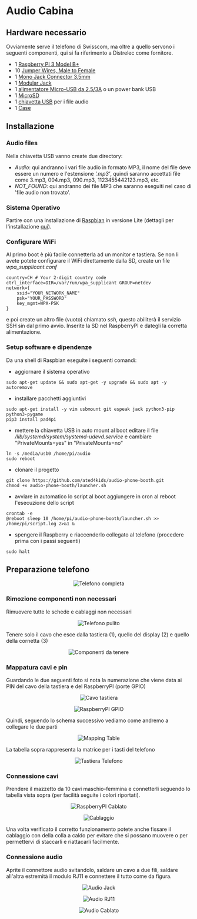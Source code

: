 # Audio Cabina

## Hardware necessario
Ovviamente serve il telefono di Swisscom, ma oltre a quello servono i seguenti componenti, qui si fa riferimento a Distrelec come fornitore.

* 1 [Raspberry PI 3 Model B+](https://www.distrelec.ch/en/raspberry-pi-model-1gb-ram-raspberry-pi-raspberry-pi-3b/p/30109158?mainId=30037321)
* 10 [Jumper Wires, Male to Female](https://www.distrelec.ch/en/jumper-wire-male-to-female-pack-of-10-pieces-150-mm-multicoloured-rnd-components-rnd-255-00013/p/30115111)
* 1 [Mono Jack Connector 3.5mm](https://www.distrelec.ch/en/mono-jack-connector-black-mm-male-rnd-connect-rnd-205-00618/p/30090513)
* 1 [Modular Jack](https://www.distrelec.ch/en/modular-jack-bel-stewart-ss-6444-nf/p/14269430)
* 1 [alimentatore Micro-USB da 2.5/3A](https://www.distrelec.ch/en/usb-power-supply-for-raspberry-pi-5vdc-5a-raspberry-pi-t5989dv/p/30134465) o un power bank USB
* 1 [MicroSD](https://www.distrelec.ch/en/microsdhc-card-16gb-uhs-kingston-shop-sdcs-16gbsp/p/30117493)
* 1 [chiavetta USB](https://www.distrelec.ch/en/usb-stick-datatraveler-106-16gb-usb-gen-usb-kingston-shop-dt106-16gb/p/30146164) per i file audio
* 1 [Case](https://www.distrelec.ch/en/plastic-housing-black-raspberry-pi-rpi-case-blk-rb-case-04b/p/30037321)

## Installazione
### Audio files
Nella chiavetta USB vanno create due directory:
* *Audio*: qui andranno i vari file audio in formato MP3, il nome del file deve essere un numero e l'estensione *'.mp3'*, quindi saranno accettati file come 3.mp3, 004.mp3, 090.mp3, 1123455442123.mp3, etc.
* *NOT_FOUND*: qui andranno dei file MP3 che saranno eseguiti nel caso di 'file audio non trovato'.

### Sistema Operativo
Partire con una installazione di [Raspbian](https://www.raspberrypi.org/downloads/raspbian/) in versione Lite (dettagli per l'installazione [qui](https://www.raspberrypi.org/documentation/installation/installing-images/README.md)).

### Configurare WiFi
Al primo boot è più facile connetterla ad un monitor e tastiera. Se non li avete potete configurare il WiFi direttamente dalla SD, create un file *wpa_supplicant.conf*
```
country=CH # Your 2-digit country code
ctrl_interface=DIR=/var/run/wpa_supplicant GROUP=netdev
network={
    ssid="YOUR_NETWORK_NAME"
    psk="YOUR_PASSWORD"
    key_mgmt=WPA-PSK
}
```
e poi create un altro file (vuoto) chiamato *ssh*, questo abiliterà il servizio SSH sin dal primo avvio.
Inserite la SD nel RaspberryPI e dategli la corretta alimentazione.

### Setup software e dipendenze
Da una shell di Raspbian eseguite i seguenti comandi:
* aggiornare il sistema operativo
```
sudo apt-get update && sudo apt-get -y upgrade && sudo apt -y autoremove
```
* installare pacchetti aggiuntivi
```
sudo apt-get install -y vim usbmount git espeak jack python3-pip python3-pygame
pip3 install pad4pi
```

* mettere la chiavetta USB in auto mount al boot
editare il file */lib/systemd/system/systemd-udevd.service* e cambiare "PrivateMounts=yes" in "PrivateMounts=no"
```
ln -s /media/usb0 /home/pi/audio
sudo reboot
```

* clonare il progetto
```
git clone https://github.com/ated4kids/audio-phone-booth.git
chmod +x audio-phone-booth/launcher.sh
```

* avviare in automatico lo script al boot
aggiungere in cron al reboot l'esecuzione dello script
```
crontab -e
@reboot sleep 10 /home/pi/audio-phone-booth/launcher.sh >> /home/pi/script.log 2>&1 &
```

* spengere il Raspberry e riaccenderlo collegato al telefono (procedere prima con i passi seguenti)
```
sudo halt
```

## Preparazione telefono
<p align="center"><img src="images/telefono_1.jpg" alt="Telefono completa"/></p>

### Rimozione componenti non necessari
Rimuovere tutte le schede e cablaggi non necessari
<p align="center"><img src="images/telefono_2.jpg" alt="Telefono pulito"/></p>

Tenere solo il cavo che esce dalla tastiera (1), quello del display (2) e quello della cornetta (3)
<p align="center"><img src="images/telefono_3.jpg" alt="Componenti da tenere"/></p>

### Mappatura cavi e pin 
Guardando le due seguenti foto si nota la numerazione che viene data ai PIN del cavo della tastiera e del RaspberryPI (porte GPIO)
<p align="center"><img src="images/cable_1.jpg" alt="Cavo tastiera"/></p>
<p align="center"><img src="images/gpio.png" alt="RaspberryPI GPIO"/></p>

Quindi, seguendo lo schema successivo vediamo come andremo a collegare le due parti
<p align="center"><img src="images/mapping.png" alt="Mapping Table"/></p>

La tabella sopra rappresenta la matrice per i tasti del telefono
<p align="center"><img src="images/tastiera_1.jpg" alt="Tastiera Telefono"/></p>

### Connessione cavi
Prendere il mazzetto da 10 cavi  maschio-femmina e connetterli seguendo lo tabella vista sopra (per facilità seguite i colori riportati).
<p align="center"><img src="images/raspberry_cablato.jpg" alt="RaspberryPI Cablato"/></p>
<p align="center"><img src="images/cablaggio.jpg" alt="Cablaggio"/></p>
Una volta verificato il corretto funzionamento potete anche fissare il cablaggio con della colla a caldo per evitare che si possano muovere o per permettervi di staccarli e riattacarli facilmente.

### Connessione audio
Aprite il connettore audio svitandolo, saldare un cavo a due fili, saldare all'altra estremità il modulo RJ11 e connettere il tutto come da figura.
<p align="center"><img src="images/audio_jack.jpg" alt="Audio Jack"/></p>
<p align="center"><img src="images/audio_rj11.jpg" alt="Audio RJ11"/></p>
<p align="center"><img src="images/cablaggio_audio.jpg" alt="Audio Cablato"/></p>
